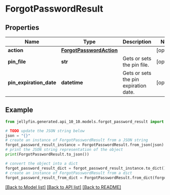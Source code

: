 # ForgotPasswordResult


## Properties

Name | Type | Description | Notes
------------ | ------------- | ------------- | -------------
**action** | [**ForgotPasswordAction**](ForgotPasswordAction.md) |  | [optional] 
**pin_file** | **str** | Gets or sets the pin file. | [optional] 
**pin_expiration_date** | **datetime** | Gets or sets the pin expiration date. | [optional] 

## Example

```python
from jellyfin.generated.api_10_10.models.forgot_password_result import ForgotPasswordResult

# TODO update the JSON string below
json = "{}"
# create an instance of ForgotPasswordResult from a JSON string
forgot_password_result_instance = ForgotPasswordResult.from_json(json)
# print the JSON string representation of the object
print(ForgotPasswordResult.to_json())

# convert the object into a dict
forgot_password_result_dict = forgot_password_result_instance.to_dict()
# create an instance of ForgotPasswordResult from a dict
forgot_password_result_from_dict = ForgotPasswordResult.from_dict(forgot_password_result_dict)
```
[[Back to Model list]](README.md#documentation-for-models) [[Back to API list]](README.md#documentation-for-api-endpoints) [[Back to README]](README.md)


